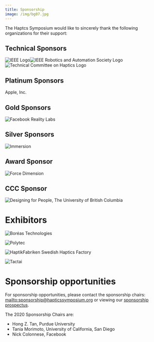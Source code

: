 ```yaml
---
title: Sponsorship
image: /img/bg07.jpg
---
```

The Haptcs Symposium would like to sincerely thank the following organizations for their support: 

## Technical Sponsors

![IEEE Logo](/img/ieee_logo.png "IEEE")![IEEE Robotics and Automation Society Logo](/img/ieee_ras_logo.png "IEEE Robotics and Automation Society")![Technical Committee on Haptics Logo](/img/tch_logo.png "Technical Committee on Haptics")

## Platinum Sponsors

Apple, Inc.

## Gold Sponsors

![Facebook Reality Labs](/img/09.frl-blue-stacked-600dpi-01.png "Facebook Reality Labs")

## Silver Sponsors

![Immersion](/img/immersion_h_90k.png "Immersion")

## Award Sponsor

![Force Dimension](/img/02.forcedimension_logo-fd-300-dpi-.png "Force Dimension")

## CCC Sponsor

![Designing for People, The University of British Columbia](/img/05.dfp_logo_ubc_lg_bkg_rgb_3x.png "Designing for People, The University of British Columbia")

# Exhibitors

![Boréas Technologies](/img/01.boréas-logo.jpg "Boréas Technologies")

![Polytec](/img/03.polytec_logo_2008_25m100y.jpg "Polytec")

![HaptikFabriken Swedish Haptics Factory](/img/10.haptikfabriken-logo-300x75-png-transparent.png "HaptikFabriken Swedish Haptics Factory")

![Tactai](/img/06.tactai-logo.png "Tactai")

# Sponsorship opportunities

For sponsorship opportunities, please contact the sponsorship chairs: <mailto:sponsorship@hapticssymposium.org> or viewing our [sponsorship prospectus](https://hapticssymposium.org/haptics2020/files/IEEEHS2020SponsorshipProspectus.pdf).

The 2020 Sponsorship Chairs are:

* Hong Z. Tan, Purdue University
* Tania Morimoto, University of California, San Diego
* Nick Colonnese, Facebook

